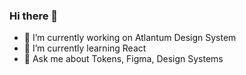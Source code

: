 ### Hi there 👋



- 🔭 I’m currently working on Atlantum Design System
- 🌱 I’m currently learning React
- 💬 Ask me about Tokens, Figma, Design Systems
